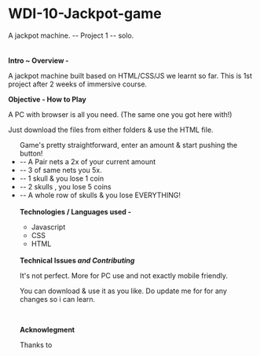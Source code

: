 
# WDI-10-Jackpot-game
A jackpot machine.  -- Project 1  -- solo.
<br>
<br>
<br>
<b>Intro ~ Overview - </b>

A jackpot machine built based on HTML/CSS/JS we learnt so far. 
This is 1st project after 2 weeks of immersive course.

<b>Objective - How to Play</b>

A PC with browser is all you need. (The same one you got here with!)
   
Just download the files from either folders & use the HTML file.
 <ul>  
Game's pretty straightforward, enter an amount & start pushing the button!
<li>-- A Pair nets a 2x of your current amount</li>
<li>-- 3 of same nets you 5x.</li>
<li>-- 1 skull & you lose 1 coin</li>
<li>-- 2 skulls , you lose 5 coins</li>
<li>-- A whole row of skulls & you lose EVERYTHING!</li>
   
<br>
<b>
Technologies / Languages used -</b>
<ul>
<li>Javascript</li>
<li>CSS</li>
<li>HTML</li>
</ul>
<br>
<b>
Technical Issues<em>  and Contributing</em></b>

It's not perfect. More for PC use and not exactly mobile friendly.
   
You can download & use it as you like.  Do update me for for any changes so i can learn.
   
<br>
   
<b>Acknowlegment </b>

 Thanks to


